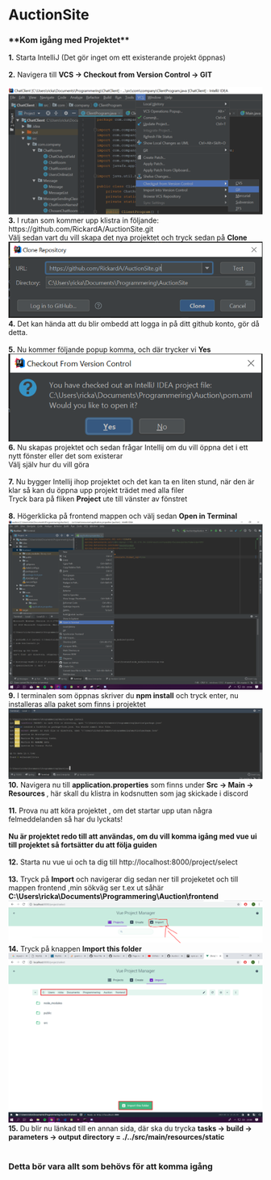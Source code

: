 # AuctionSite
<h3>**Kom igång med Projektet**</h3>
<b>1.</b> Starta IntelliJ (Det gör inget om ett existerande projekt öppnas) <br><br>
<b>2.</b> Navigera till <b> VCS -> Checkout from Version Control -> GIT</b> <br><br>
<img src="GuideImages/1.png" />
<b>3.</b> I rutan som kommer upp klistra in följande: <link>https://github.com/RickardA/AuctionSite.git</link> <br>
Välj sedan vart du vill skapa det nya projektet och tryck sedan på <b>Clone</b>
<img src="GuideImages/2.PNG" />
<b>4.</b> Det kan hända att du blir ombedd att logga in på ditt github konto, gör då detta.<br><br>
<b>5.</b> Nu kommer följande popup komma, och där trycker vi <b>Yes</b>
<img src="GuideImages/3.PNG" />
<b>6.</b> Nu skapas projektet och sedan frågar Intellij om du vill öppna det i ett nytt fönster eller det som existerar<br>
Välj själv hur du vill göra<br><br>
<b>7.</b> Nu bygger Intellij ihop projektet och det kan ta en liten stund, när den är klar så kan du öppna upp projekt trädet med alla filer<br>
Tryck bara på fliken <b>Project</b> ute till vänster av fönstret<br><br>
<b>8.</b> Högerklicka på frontend mappen och välj sedan <b>Open in Terminal</b><br>
<img src="GuideImages/5.png" />
<b>9.</b> I terminalen som öppnas skriver du <b>npm install</b> och tryck enter, nu installeras alla paket som finns i projektet<br>
<img src="GuideImages/4.PNG" />
<b>10.</b> Navigera nu till <b> application.properties</b> som finns under <b> Src -> Main -> Resources </b>, 
här skall du klistra in kodsnutten som jag skickade i discord<br><br>
<b>11.</b> Prova nu att köra projektet , om det startar upp utan några felmeddelanden så har du lyckats!<br><br>
<b>Nu är projektet redo till att användas, om du vill komma igång med vue ui till projektet så fortsätter du att följa guiden</b> <br><br>
<b>12.</b> Starta nu vue ui och ta dig till <link>http://localhost:8000/project/select</link><br><br>
<b>13.</b> Tryck på <b>Import</b> och navigerar dig sedan ner till projeketet och till mappen frontend
,min sökväg ser t.ex ut såhär <b> C:\Users\ricka\Documents\Programmering\Auction\frontend</b><br>
<img src="GuideImages/6.PNG" />
<b>14.</b> Tryck på knappen <b>Import this folder</b>
<img src="GuideImages/7.png" />
<b>15.</b> Du blir nu länkad till en annan sida, där ska du trycka <b> tasks -> build -> parameters -> output directory = ./../src/main/resources/static</b><br><br>

<h3>Detta bör vara allt som behövs för att komma igång</h3>
